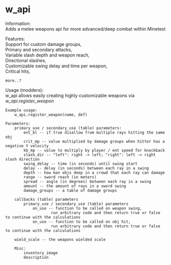 # w_api

Information:  
    Adds a melee weapons api for more advanced/deep combat within Minetest  

Features:  
    Support for custom damage groups,  
    Primary and secondary attacks,  
    Variable slash depth and weapon reach,  
    Directional slashes,  
    Customizable swing delay and time per weapon,  
    Critical hits,  

    more..?  

Usage (modders):  
    w_api allows easily creating highly customizable weapons via *w_api.register_weapon*

    Example usage:  
        w_api.register_weapon(name, def)  

    Parameters:  
        primary_use / secondary_use (table) parameters:  
            ent_bl -- if true disallow from multiple rays hitting the same obj  
            crit_mp -- value multiplied by damage groups when hitter has a negative Y velocity  
            kb_mp -- value to multiply by player / ent speed for knockback  
            slash_dir -- "left": right -> left; "right": left -> right slash direction  
            swing_delay -- time (in seconds) until swing start  
            delay -- delay (in seconds) between each ray in a swing  
            depth -- how man objs deep in a crowd that each ray can damage  
            range -- sword reach (in meters)  
            spread -- angle (in degrees) between each ray in a swing  
            amount -- the amount of rays in a sword swing  
            damage_groups -- a table of damage groups  

        callbacks (table) parameters  
            primary_use / secondary_use (table) parameters  
                on_use -- function to be called on weapon swing,  
                        run arbitrary code and then return true or false to continue with the calculations  
                on_use -- function to be called on obj hit,  
                        run arbitrary code and then return true or false to continue with the calculations  

        wield_scale -- the weapons wielded scale  

        Misc:  
            inventory_image  
            description  